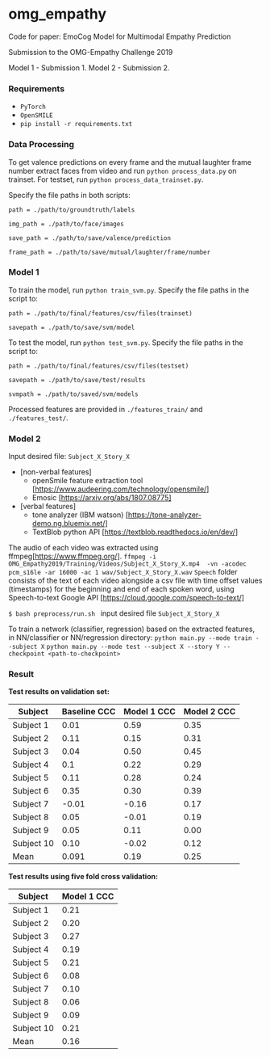 # omg_empathy
Code for paper: EmoCog Model for Multimodal Empathy Prediction

Submission to the OMG-Empathy Challenge 2019

Model 1 - Submission 1. Model 2 - Submission 2.

### Requirements

* `PyTorch`
* `OpenSMILE`
* `pip install -r requirements.txt `

### Data Processing
To get valence predictions on every frame and the mutual laughter frame number extract faces from video and run `python process_data.py` on trainset. For testset, run `python process_data_trainset.py`. 

Specify the file paths in both scripts:

`path = ./path/to/groundtruth/labels`

`img_path = ./path/to/face/images`

`save_path = ./path/to/save/valence/prediction`

`frame_path = ./path/to/save/mutual/laughter/frame/number`


### Model 1
To train the model, run `python train_svm.py`. Specify the file paths in the script to:

`path = ./path/to/final/features/csv/files(trainset)`

`savepath = ./path/to/save/svm/model`

To test the model, run `python test_svm.py`. Specify the file paths in the script to:

`path = ./path/to/final/features/csv/files(testset)`

`savepath = ./path/to/save/test/results`

`svmpath = ./path/to/saved/svm/models`

Processed features are provided in `./features_train/` and `./features_test/`.


### Model 2
Input desired file: `Subject_X_Story_X`

* [non-verbal features]
	- openSmile feature extraction tool [https://www.audeering.com/technology/opensmile/]
	- Emosic [https://arxiv.org/abs/1807.08775]
* [verbal features] 
	- tone analyzer (IBM watson) [https://tone-analyzer-demo.ng.bluemix.net/]	
	- TextBlob python API [https://textblob.readthedocs.io/en/dev/]

The audio of each video was extracted using ffmpeg[https://www.ffmpeg.org/].
`ffmpeg -i OMG_Empathy2019/Training/Videos/Subject_X_Story_X.mp4  -vn -acodec pcm_s16le -ar 16000 -ac 1 wav/Subject_X_Story_X.wav`
`Speech` folder consists of the text of each video alongside a csv file with time offset values (timestamps) for the beginning and end of each spoken word, using Speech-to-text Google API [https://cloud.google.com/speech-to-text/]

`$ bash preprocess/run.sh `
input desired file `Subject_X_Story_X`

To train a network (classifier, regression) based on the extracted features, in NN/classifier or NN/regression directory:
`python main.py --mode train --subject X`
`python main.py --mode test --subject X --story Y --checkpoint <path-to-checkpoint>`


### Result
**Test results on validation set:**

| Subject       | Baseline CCC  | Model 1 CCC  | Model 2 CCC |
| ------------- |-------------| -----|-----|
| Subject 1     | 0.01 | 0.59 | 0.35 |
| Subject 2     | 0.11 | 0.15 | 0.31 |
| Subject 3     | 0.04 | 0.50 | 0.45 |
| Subject 4     | 0.1 |  0.22 | 0.29 |
| Subject 5     | 0.11 | 0.28 | 0.24 |
| Subject 6     | 0.35 | 0.30 | 0.39 |
| Subject 7     | -0.01 | -0.16 |0.17 |
| Subject 8     | 0.05 | -0.01 |0.19 |
| Subject 9     | 0.05 | 0.11 |0.00 |
| Subject 10     | 0.10 | -0.02 |0.12 |
| Mean    | 0.091     |    0.19 | 0.25|


**Test results using five fold cross validation:**

| Subject       | Model 1 CCC  |
| ------------- |-------------|
| Subject 1     | 0.21 | 
| Subject 2     | 0.20 |
| Subject 3     | 0.27 |
| Subject 4     | 0.19 |
| Subject 5     | 0.21 |
| Subject 6     | 0.08 |
| Subject 7     | 0.10 |
| Subject 8     | 0.06 |
| Subject 9     | 0.09 |
| Subject 10     | 0.21 |
| Mean    | 0.16     |
